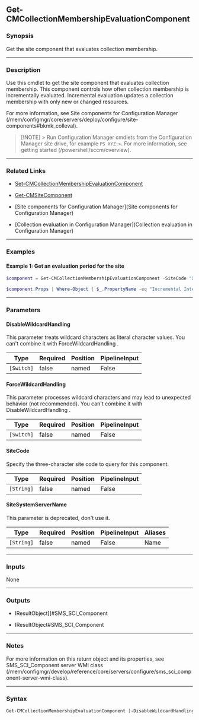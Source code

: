 Get-CMCollectionMembershipEvaluationComponent
---------------------------------------------




### Synopsis
Get the site component that evaluates collection membership.



---


### Description

Use this cmdlet to get the site component that evaluates collection membership. This component controls how often collection membership is incrementally evaluated. Incremental evaluation updates a collection membership with only new or changed resources.



For more information, see Site components for Configuration Manager (/mem/configmgr/core/servers/deploy/configure/site-components#bkmk_colleval).



> [!NOTE] > Run Configuration Manager cmdlets from the Configuration Manager site drive, for example `PS XYZ:>`. For more information, see getting started (/powershell/sccm/overview).



---


### Related Links
* [Set-CMCollectionMembershipEvaluationComponent](Set-CMCollectionMembershipEvaluationComponent)



* [Get-CMSiteComponent](Get-CMSiteComponent)



* [Site components for Configuration Manager](Site components for Configuration Manager)



* [Collection evaluation in Configuration Manager](Collection evaluation in Configuration Manager)





---


### Examples
#### Example 1: Get an evaluation period for the site
```PowerShell
$component = Get-CMCollectionMembershipEvaluationComponent -SiteCode "XYZ"

$component.Props | Where-Object { $_.PropertyName -eq "Incremental Interval" } | Select-Object Value
```



---


### Parameters
#### **DisableWildcardHandling**

This parameter treats wildcard characters as literal character values. You can't combine it with ForceWildcardHandling .






|Type      |Required|Position|PipelineInput|
|----------|--------|--------|-------------|
|`[Switch]`|false   |named   |False        |



#### **ForceWildcardHandling**

This parameter processes wildcard characters and may lead to unexpected behavior (not recommended). You can't combine it with DisableWildcardHandling .






|Type      |Required|Position|PipelineInput|
|----------|--------|--------|-------------|
|`[Switch]`|false   |named   |False        |



#### **SiteCode**

Specify the three-character site code to query for this component.






|Type      |Required|Position|PipelineInput|
|----------|--------|--------|-------------|
|`[String]`|false   |named   |False        |



#### **SiteSystemServerName**

This parameter is deprecated, don't use it.






|Type      |Required|Position|PipelineInput|Aliases|
|----------|--------|--------|-------------|-------|
|`[String]`|false   |named   |False        |Name   |





---


### Inputs
None





---


### Outputs
* IResultObject[]#SMS_SCI_Component


* IResultObject#SMS_SCI_Component






---


### Notes
For more information on this return object and its properties, see SMS_SCI_Component server WMI class (/mem/configmgr/develop/reference/core/servers/configure/sms_sci_component-server-wmi-class).



---


### Syntax
```PowerShell
Get-CMCollectionMembershipEvaluationComponent [-DisableWildcardHandling] [-ForceWildcardHandling] [-SiteCode <String>] [-SiteSystemServerName <String>] [<CommonParameters>]
```
